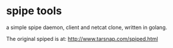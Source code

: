 spipe tools
===========

a simple spipe daemon, client and netcat clone, written in golang.

The original spiped is at: http://www.tarsnap.com/spiped.html
